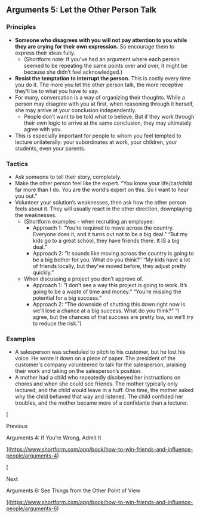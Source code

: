 ## Arguments 5: Let the Other Person Talk

### Principles

- **Someone who disagrees with you will not pay attention to you while they are crying for their own expression.** So encourage them to express their ideas fully.
    - (Shortform note: If you’ve had an argument where each person seemed to be repeating the same points over and over, it might be because she didn’t feel acknowledged.)
- **Resist the temptation to interrupt the person.** This is costly every time you do it. The more you let the other person talk, the more receptive they’ll be to what you have to say.
- For many, conversation is a way of organizing their thoughts. While a person may disagree with you at first, when reasoning through it herself, she may arrive at your conclusion independently.
    - People don’t want to be told what to believe. But if they work through their own logic to arrive at the same conclusion, they may ultimately agree with you.
- This is especially important for people to whom you feel tempted to lecture unilaterally: your subordinates at work, your children, your students, even your parents.

### Tactics

- Ask someone to tell their story, completely.
- Make the other person feel like the expert. “You know your life/car/child far more than I do. You are the world’s expert on this. So I want to hear you out.”
- Volunteer your solution’s weaknesses, then ask how the other person feels about it. They will usually react in the other direction, downplaying the weaknesses.
    - (Shortform examples - when recruiting an employee:
        - Approach 1: “You’re required to move across the country. Everyone does it, and it turns out not to be a big deal.” “But my kids go to a great school, they have friends there. It IS a big deal.”
        - Approach 2: “It sounds like moving across the country is going to be a big bother for you. What do you think?” “My kids have a lot of friends locally, but they’ve moved before, they adjust pretty quickly.”
    - When discussing a project you don’t approve of.
        - Approach 1: “I don’t see a way this project is going to work. It’s going to be a waste of time and money.” “You’re missing the potential for a big success.”
        - Approach 2: “The downside of shutting this down right now is we’ll lose a chance at a big success. What do you think?” “I agree, but the chances of that success are pretty low, so we’ll try to reduce the risk.”)

### Examples

- A salesperson was scheduled to pitch to his customer, but he lost his voice. He wrote it down on a piece of paper. The president of the customer's company volunteered to talk for the salesperson, praising their work and taking on the salesperson’s position.
- A mother had a child who repeatedly disobeyed her instructions on chores and when she could see friends. The mother typically only lectured, and the child would leave in a huff. One time, the mother asked why the child behaved that way and listened. The child confided her troubles, and the mother became more of a confidante than a lecturer.

[

Previous

Arguments 4: If You’re Wrong, Admit It

](https://www.shortform.com/app/book/how-to-win-friends-and-influence-people/arguments-4)

[

Next

Arguments 6: See Things from the Other Point of View

](https://www.shortform.com/app/book/how-to-win-friends-and-influence-people/arguments-6)